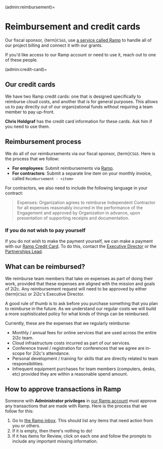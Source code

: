 (admin:reimbursement)=
# Reimbursement and credit cards

Our fiscal sponsor, {term}`CS&S`, use [a service called Ramp](https://ramp.com/) to handle all of our project billing and connect it with our grants.

If you'd like access to our Ramp account or need to use it, reach out to one of these people.

(admin:credit-card)=
## Our credit cards

We have two Ramp credit cards: one that is designed specifically to reimburse cloud costs, and another that is for general purposes.
This allows us to pay directly out of our organizational funds without requiring a team member to pay up-front.

**Chris Holdgraf** has the credit card information for these cards.
Ask him if you need to use them.

## Reimbursement process

We do all of our reimbursements via our fiscal sponsor, {term}`CS&S`.
Here is the process that we follow:

- **For employees**: Submit reimbursements via [Ramp](admin:reimbursement).
- **For contractors**: Submit a separate line item on your monthly invoice, called `Reimbursement - <item>`

For contractors, we also need to include the following language in your contract:

> Expenses: Organization agrees to reimburse Independent Contractor for all expenses reasonably incurred in the performance of the Engagement and approved by Organization in advance, upon presentation of supporting receipts and documentation.

### If you do not wish to pay yourself

If you do not wish to make the payment yourself, we can make a payment with our [Ramp Credit Card](admin:credit-card).
To do this, contact the [Executive Director](titles:exec-dir) or the [Partnerships Lead](titles:partnerships-lead).

## What can be reimbursed?

We reimburse team members that take on expenses as part of doing their work, provided that these expenses are aligned with the mission and goals of 2i2c.
Any reimbursement request will need to be approved by either {term}`CS&S` or 2i2c's Executive Director.

A good rule of thumb is to ask before you purchase something that you plan to reimburse in the future.
As we understand our regular costs we will build a more sophisticated policy for what kinds of things can be reimbursed.

Currently, these are the expenses that we regularly reimburse:

- Monthly / annual fees for online services that are used across the entire 2i2c team.
- Cloud infrastructure costs incurred as part of our services.
- Conference travel / registration for conferences that we agree are in-scope for 2i2c's attendance.
- Personal development / training for skills that are directly related to team responsibilities.
- Infrequent equipment purchases for team members (computers, desks, etc) provided they are within a reasonable spend amount.

## How to approve transactions in Ramp

Someone with **Administrator privileges** in [our Ramp account](https://app.ramp.com/business-overview) must approve any transactions that are made with Ramp.
Here is the process that we follow for this:

1. Go to [the Ramp inbox](https://app.ramp.com/inbox). This should list any items that need action from you or others.
2. If it is empty, then there's nothing to do!
3. If it has items for Review, click on each one and follow the prompts to include any important missing information.
